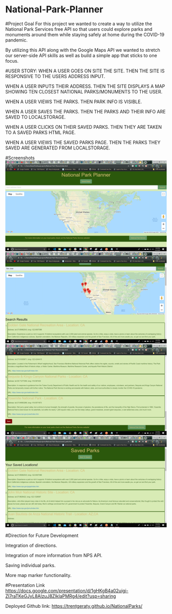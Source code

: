 # National-Park-Planner

#Project Goal
For this project we wanted to create a way to utilize the National Park Services free API so that users could explore parks and monuments around them while staying safely at home during the COVID-19 pandemic.

By utilizing this API along with the Google Maps API we wanted to stretch our server-side API skills as well as build a simple app that sticks to one focus.

#USER STORY:
WHEN A USER GOES ON SITE THE SITE. 
THEN THE SITE IS RESPONSIVE TO THE USERS ADDRESS INPUT.

WHEN A USER INPUTS THEIR ADDRESS.
THEN THE SITE DISPLAYS A MAP SHOWING TEN CLOSEST NATIONAL PARKS/MONUMENTS TO THE USER.

WHEN A USER VIEWS THE PARKS.
THEN PARK INFO IS VISIBLE.

WHEN A USER SAVES THE PARKS.
THEN THE PARKS AND THEIR INFO ARE SAVED TO LOCALSTORAGE.

WHEN A USER CLICKS ON THEIR SAVED PARKS.
THEN THEY ARE TAKEN TO A SAVED PARKS HTML PAGE.

WHEN A USER VIEWS THE SAVED PARKS PAGE.
THEN THE PARKS THEY SAVED ARE GENERATED FROM LOCALSTORAGE.

#Screenshots
![](https://github.com/bskutivan/National-Park-Planner/blob/master/assets/images/Screenshot1.png)
![](https://github.com/bskutivan/National-Park-Planner/blob/master/assets/images/Screenshot2.png)
![](https://github.com/bskutivan/National-Park-Planner/blob/master/assets/images/Screenshot3.png) 
![](https://github.com/bskutivan/National-Park-Planner/blob/master/assets/images/Screenshot4.png) 


#Direction for Future Development

Integration of directions.

Integration of more information from NPS API.

Saving individual parks.

More map marker functionality.


#Presentation Link
https://docs.google.com/presentation/d/1gHKgB4a02uigi-Zl7raTKeGJyL8AlzuJ8ZlkIaPMRg4/edit?usp=sharing

Deployed Github link: https://trentgeraty.github.io/NationalParks/
